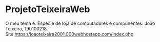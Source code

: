 # ProjetoTeixeiraWeb
O meu tema é: Espécie de loja de computadores e compunentes. 
João Teixeira, 190100218.
Site:https://joaoteixeira2001.000webhostapp.com/index.php
